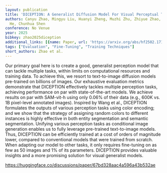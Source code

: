 ```yaml
---
layout: publication
title: 'DICEPTION: A Generalist Diffusion Model For Visual Perceptual Tasks'
authors: Canyu Zhao, Mingyu Liu, Huanyi Zheng, Muzhi Zhu, Zhiyue Zhao, Hao Chen, Tong
  He, Chunhua Shen
conference: No Venue
year: 2025
bibkey: zhao2025diception
additional_links: [{name: Paper, url: 'https://arxiv.org/abs/hf2502.17157'}]
tags: ["Evaluation", "Fine-Tuning", "Training Techniques"]
short_authors: Zhao et al.
---
```

Our primary goal here is to create a good, generalist perception model that can tackle multiple tasks, within limits on computational resources and training data. To achieve this, we resort to text-to-image diffusion models pre-trained on billions of images. Our exhaustive evaluation metrics demonstrate that DICEPTION effectively tackles multiple perception tasks, achieving performance on par with state-of-the-art models. We achieve results on par with SAM-vit-h using only 0.06% of their data (e.g., 600K vs. 1B pixel-level annotated images). Inspired by Wang et al., DICEPTION formulates the outputs of various perception tasks using color encoding; and we show that the strategy of assigning random colors to different instances is highly effective in both entity segmentation and semantic segmentation. Unifying various perception tasks as conditional image generation enables us to fully leverage pre-trained text-to-image models. Thus, DICEPTION can be efficiently trained at a cost of orders of magnitude lower, compared to conventional models that were trained from scratch. When adapting our model to other tasks, it only requires fine-tuning on as few as 50 images and 1% of its parameters. DICEPTION provides valuable insights and a more promising solution for visual generalist models.

https://huggingface.co/discussions/paper/67bd328aac4a596a43b532ae